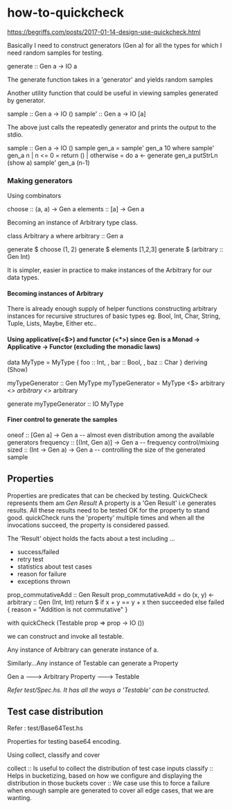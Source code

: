 # how-to-quickcheck
https://begriffs.com/posts/2017-01-14-design-use-quickcheck.html

Basically I need to construct generators (Gen a) for all the types for which I need random samples for testing.

generate :: Gen a -> IO a

The generate function takes in a 'generator' and yields random samples

Another utility function that could be useful in viewing samples generated by generator.

sample :: Gen a -> IO ()
sample' :: Gen a -> IO [a]

The above just calls the repeatedly generator and prints the output to the stdio.

sample :: Gen a -> IO ()
sample gen_a = sample' gen_a 10
    where
        sample' gen_a n | n <= 0 = return ()
                        | otherwise = do
                                        a <- generate gen_a
                                        putStrLn (show a)
                                        sample' gen_a (n-1)

### Making generators

Using combinators

choose :: (a, a) -> Gen a
elements :: [a] -> Gen a

Becoming an instance of Arbitrary type class.

class Arbitrary a where
    arbitrary :: Gen a

generate $ choose (1, 2)
generate $ elements [1,2,3]
generate $ (arbitrary :: Gen Int)

It is simpler, easier in practice to make instances of the Arbitrary for our data types.

#### Becoming instances of Arbitrary

There is already enough supply of helper functions constructing arbitrary instances for recursive structures of basic types 
eg. Bool, Int, Char, String, Tuple, Lists, Maybe, Either etc..

#### Using applicative(<$>) and functor (<*>) since Gen is a Monad -> Applicative -> Functor (excluding the monadic laws)

data MyType = MyType {
    foo :: Int,
  , bar :: Bool,
  , baz :: Char
} deriving (Show)

myTypeGenerator :: Gen MyType
myTypeGenerator = MyType <$> arbitrary <*>  arbitrary <*> arbitrary

generate myTypeGenerator :: IO MyType

#### Finer control to generate the samples

oneof :: [Gen a] -> Gen a -- almost even distribution among the available generators
frequency :: [(Int, Gen a)] -> Gen a -- frequency control/mixing
sized :: (Int -> Gen a) -> Gen a -- controlling the size of the generated sample

## Properties

Properties are predicates that can be checked by testing. QuickCheck represents them am *Gen Result*
A property is a 'Gen Result' i.e generates results. All these results need to be tested OK for the property to stand good.
quickCheck runs the 'property' multiple times and when all the invocations succeed, the property is considered passed.

The 'Result' object holds the facts about a test including ...

* success/failed
* retry test
* statistics about test cases
* reason for failure
* exceptions thrown

prop_commutativeAdd :: Gen Result
prop_commutativeAdd = do
    (x, y) <- arbitrary :: Gen (Int, Int)
    return $ if x + y == y + x 
        then succeeded
        else failed { reason = "Addition is not commutative" }

with quickCheck (Testable prop => prop -> IO ())

we can construct and invoke all testable.

Any instance of Arbitrary can generate instance of a.

Similarly...Any instance of Testable can generate a Property

Gen a    ---> Arbitrary
Property ---> Testable

*Refer test/Spec.hs. It has all the ways a 'Testable' can be constructed.*

## Test case distribution

Refer : test/Base64Test.hs

Properties for testing base64 encoding.

Using collect, classify and cover

collect :: Is useful to collect the distribution of test case inputs
classify :: Helps in bucketizing, based on how we configure and displaying the distribution in those buckets
cover :: We case use this to force a failure when enough sample are generated to cover all edge cases, that we are wanting.

